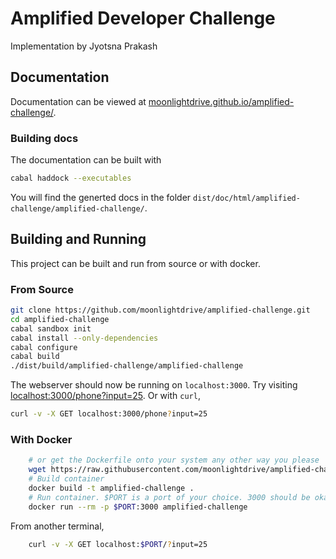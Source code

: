 # Amplified Developer Challenge

Implementation by Jyotsna Prakash

## Documentation
Documentation can be viewed at [moonlightdrive.github.io/amplified-challenge/](https://moonlightdrive.github.io/amplified-challenge).

### Building docs
The documentation can be built with
``` bash
cabal haddock --executables
```
You will find the generted docs in the folder `dist/doc/html/amplified-challenge/amplified-challenge/`.

## Building and Running
This project can be built and run from source or with docker.
### From Source
   ``` bash
   git clone https://github.com/moonlightdrive/amplified-challenge.git
   cd amplified-challenge
   cabal sandbox init
   cabal install --only-dependencies
   cabal configure
   cabal build
   ./dist/build/amplified-challenge/amplified-challenge
   ```

The webserver should now be running on `localhost:3000`. Try visiting [localhost:3000/phone?input=25](localhost:3000/phone?input=25). Or with `curl`,
   ``` bash
   curl -v -X GET localhost:3000/phone?input=25
   ```
### With Docker
``` bash
    # or get the Dockerfile onto your system any other way you please
    wget https://raw.githubusercontent.com/moonlightdrive/amplified-challenge/master/Dockerfile
    # Build container
    docker build -t amplified-challenge .
    # Run container. $PORT is a port of your choice. 3000 should be okay but 8080 isn't a bad choice either
    docker run --rm -p $PORT:3000 amplified-challenge
```
From another terminal,
``` bash
    curl -v -X GET localhost:$PORT/?input=25
```    
